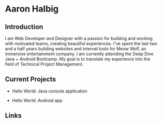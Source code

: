 # Aaron Halbig

## Introduction

I am Web Developer and Designer with a passion for building and working with motivated teams, creating beautiful experiences. I've spent the last two and a half years building websites and internal tools for Meow Wolf, an immersive entertainment company. I am currently attending the Deep Dive Java + Android Bootcamp. My goal is to translate my experience into the field of Technical Project Management.

## Current Projects

 * Hello World: Java console application
      
 * Hello World: Android app

## Links
